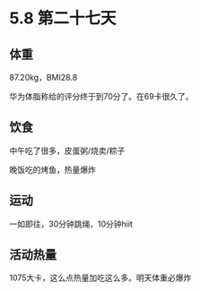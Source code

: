 # 5.8 第二十七天

## 体重

87.20kg，BMI28.8

华为体脂称给的评分终于到70分了。在69卡很久了。

## 饮食

中午吃了很多，皮蛋粥/烧卖/粽子

晚饭吃的烤鱼，热量爆炸

## 运动

一如即往，30分钟跳绳，10分钟hiit

## 活动热量

1075大卡，这么点热量加吃这么多。明天体重必爆炸